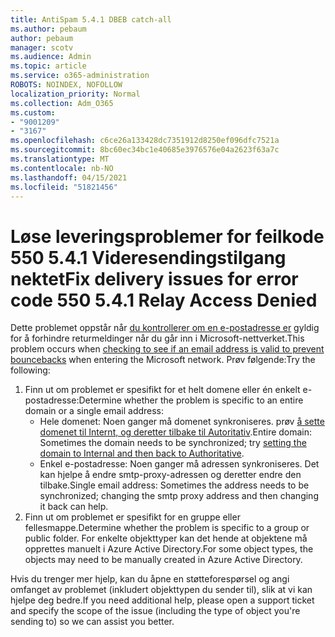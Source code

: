 ```yaml
---
title: AntiSpam 5.4.1 DBEB catch-all
ms.author: pebaum
author: pebaum
manager: scotv
ms.audience: Admin
ms.topic: article
ms.service: o365-administration
ROBOTS: NOINDEX, NOFOLLOW
localization_priority: Normal
ms.collection: Adm_O365
ms.custom:
- "9001209"
- "3167"
ms.openlocfilehash: c6ce26a133428dc7351912d8250ef096dfc7521a
ms.sourcegitcommit: 8bc60ec34bc1e40685e3976576e04a2623f63a7c
ms.translationtype: MT
ms.contentlocale: nb-NO
ms.lasthandoff: 04/15/2021
ms.locfileid: "51821456"
---
```

# <a name="fix-delivery-issues-for-error-code-550-541-relay-access-denied"></a><span data-ttu-id="339f1-102">Løse leveringsproblemer for feilkode 550 5.4.1 Videresendingstilgang nektet</span><span class="sxs-lookup"><span data-stu-id="339f1-102">Fix delivery issues for error code 550 5.4.1 Relay Access Denied</span></span>

<span data-ttu-id="339f1-103">Dette problemet oppstår når [du kontrollerer om en e-postadresse er](https://docs.microsoft.com/exchange/mail-flow-best-practices/use-directory-based-edge-blocking) gyldig for å forhindre returmeldinger når du går inn i Microsoft-nettverket.</span><span class="sxs-lookup"><span data-stu-id="339f1-103">This problem occurs when [checking to see if an email address is valid to prevent bouncebacks](https://docs.microsoft.com/exchange/mail-flow-best-practices/use-directory-based-edge-blocking) when entering the Microsoft network.</span></span> <span data-ttu-id="339f1-104">Prøv følgende:</span><span class="sxs-lookup"><span data-stu-id="339f1-104">Try the following:</span></span>

1. <span data-ttu-id="339f1-105">Finn ut om problemet er spesifikt for et helt domene eller én enkelt e-postadresse:</span><span class="sxs-lookup"><span data-stu-id="339f1-105">Determine whether the problem is specific to an entire domain or a single email address:</span></span>
    - <span data-ttu-id="339f1-106">Hele domenet: Noen ganger må domenet synkroniseres. prøv [å sette domenet til Internt, og deretter tilbake til Autoritativ](https://docs.microsoft.com/exchange/mail-flow-best-practices/manage-accepted-domains/manage-accepted-domains).</span><span class="sxs-lookup"><span data-stu-id="339f1-106">Entire domain: Sometimes the domain needs to be synchronized; try [setting the domain to Internal and then back to Authoritative](https://docs.microsoft.com/exchange/mail-flow-best-practices/manage-accepted-domains/manage-accepted-domains).</span></span>
    - <span data-ttu-id="339f1-107">Enkel e-postadresse: Noen ganger må adressen synkroniseres. Det kan hjelpe å endre smtp-proxy-adressen og deretter endre den tilbake.</span><span class="sxs-lookup"><span data-stu-id="339f1-107">Single email address: Sometimes the address needs to be synchronized; changing the smtp proxy address and then changing it back can help.</span></span>
2. <span data-ttu-id="339f1-108">Finn ut om problemet er spesifikt for en gruppe eller fellesmappe.</span><span class="sxs-lookup"><span data-stu-id="339f1-108">Determine whether the problem is specific to a group or public folder.</span></span> <span data-ttu-id="339f1-109">For enkelte objekttyper kan det hende at objektene må opprettes manuelt i Azure Active Directory.</span><span class="sxs-lookup"><span data-stu-id="339f1-109">For some object types, the objects may need to be manually created in Azure Active Directory.</span></span>

<span data-ttu-id="339f1-110">Hvis du trenger mer hjelp, kan du åpne en støtteforespørsel og angi omfanget av problemet (inkludert objekttypen du sender til), slik at vi kan hjelpe deg bedre.</span><span class="sxs-lookup"><span data-stu-id="339f1-110">If you need additional help, please open a support ticket and specify the scope of the issue (including the type of object you're sending to) so we can assist you better.</span></span>